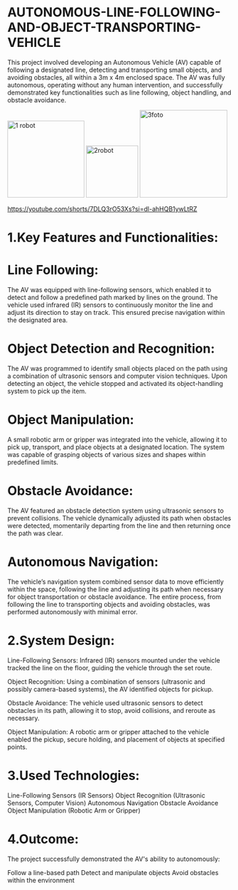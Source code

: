 # AUTONOMOUS-LINE-FOLLOWING-AND-OBJECT-TRANSPORTING-VEHICLE
This project involved developing an Autonomous Vehicle (AV) capable of following a designated line, detecting and transporting small objects, and avoiding obstacles, all within a 3m x 4m enclosed space. The AV was fully autonomous, operating without any human intervention, and successfully demonstrated key functionalities such as line following, object handling, and obstacle avoidance.

<img width="173" alt="1 robot" src="https://github.com/user-attachments/assets/fae048df-3f2d-44ec-a959-56701f959bd9">
<img width="117" alt="2robot " src="https://github.com/user-attachments/assets/8a9d77f5-2b4a-46ba-adb6-7ae4ee5cfcee">
<img width="197" alt="3foto" src="https://github.com/user-attachments/assets/49f4882a-cef5-4a2e-99fa-0323ee1be7dd">

https://youtube.com/shorts/7DLQ3rO53Xs?si=dl-ahHQB1ywLtRZ

# 1.Key Features and Functionalities:
# Line Following:

The AV was equipped with line-following sensors, which enabled it to detect and follow a predefined path marked by lines on the ground.
The vehicle used infrared (IR) sensors to continuously monitor the line and adjust its direction to stay on track. This ensured precise navigation within the designated area.
# Object Detection and Recognition:
The AV was programmed to identify small objects placed on the path using a combination of ultrasonic sensors and computer vision techniques.
Upon detecting an object, the vehicle stopped and activated its object-handling system to pick up the item.
# Object Manipulation:
A small robotic arm or gripper was integrated into the vehicle, allowing it to pick up, transport, and place objects at a designated location.
The system was capable of grasping objects of various sizes and shapes within predefined limits.
# Obstacle Avoidance:
The AV featured an obstacle detection system using ultrasonic sensors to prevent collisions.
The vehicle dynamically adjusted its path when obstacles were detected, momentarily departing from the line and then returning once the path was clear.
# Autonomous Navigation:
The vehicle’s navigation system combined sensor data to move efficiently within the space, following the line and adjusting its path when necessary for object transportation or obstacle avoidance.
The entire process, from following the line to transporting objects and avoiding obstacles, was performed autonomously with minimal error.

# 2.System Design:
Line-Following Sensors: Infrared (IR) sensors mounted under the vehicle tracked the line on the floor, guiding the vehicle through the set route.

Object Recognition: Using a combination of sensors (ultrasonic and possibly camera-based systems), the AV identified objects for pickup.

Obstacle Avoidance: The vehicle used ultrasonic sensors to detect obstacles in its path, allowing it to stop, avoid collisions, and reroute as necessary.

Object Manipulation: A robotic arm or gripper attached to the vehicle enabled the pickup, secure holding, and placement of objects at specified points.

# 3.Used Technologies:
Line-Following Sensors (IR Sensors)
Object Recognition (Ultrasonic Sensors, Computer Vision)
Autonomous Navigation
Obstacle Avoidance
Object Manipulation (Robotic Arm or Gripper)
# 4.Outcome:
The project successfully demonstrated the AV's ability to autonomously:

Follow a line-based path
Detect and manipulate objects
Avoid obstacles within the environment
